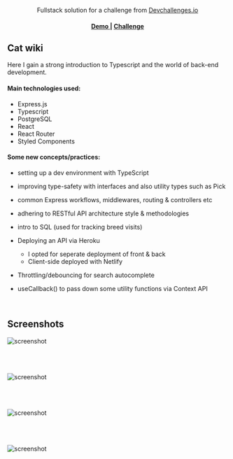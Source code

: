 <div align="center">

Fullstack solution for a challenge from <a href="http://devchallenges.io" target="_blank">Devchallenges.io</a>

</div>

<div align="center">
  <h4>
    <a href="https://serene-payne-5c87c7.netlify.app/">
      Demo
    </a>
    <span> | </span>
    <a href="https://devchallenges.io/challenges/f4NJ53rcfgrP6sBMD2jt">
      Challenge
    </a>
  </h4>
</div>

## Cat wiki

Here I gain a strong introduction to Typescript and the world of back-end development.

#### Main technologies used:

- Express.js
- Typescript
- PostgreSQL
- React
- React Router
- Styled Components

#### Some new concepts/practices:

- setting up a dev environment with TypeScript

- improving type-safety with interfaces and also utility types such as Pick

- common Express workflows, middlewares, routing & controllers etc

- adhering to RESTful API architecture style & methodologies

- intro to SQL (used for tracking breed visits)

- Deploying an API via Heroku
  - I opted for seperate deployment of front & back
  - Client-side deployed with Netlify
- Throttling/debouncing for search autocomplete
- useCallback() to pass down some utility functions via Context API

<br>

## Screenshots

![screenshot](https://media3.giphy.com/media/QYiZWOYJAjF0RzsEhs/giphy.gif?cid=790b7611ab4476f79f3b10dc1ca1bda00828a3f49471a27a&rid=giphy.gif)
<br>
<br><br><br>

![screenshot](https://i.gyazo.com/26d5d03452c9db5ee07cb56e3ee601a5.gif)
<br>
<br><br><br>

![screenshot](https://i.gyazo.com/105c1cd28f14331a0f8909b65a81678e.gif)
<br>
<br><br><br>

![screenshot](https://i.gyazo.com/30edd70de0d008af2a2826f495f62718.gif)
